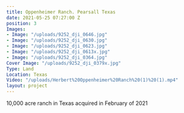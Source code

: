 ```yaml
---
title: Oppenheimer Ranch. Pearsall Texas
date: 2021-05-25 07:27:00 Z
position: 3
Images:
- Image: "/uploads/9252_dji_0646.jpg"
- Image: "/uploads/9252_dji_0630.jpg"
- Image: "/uploads/9252_dji_0623.jpg"
- Image: "/uploads/9252_dji_0613x.jpg"
- Image: "/uploads/9252_dji_0364.jpg"
Cover Image: "/uploads/9252_dji_0379x.jpg"
Type: Land
Location: Texas
Video: "/uploads/Herbert%20Oppenheimer%20Ranch%20(1)%20(1).mp4"
layout: project
---
```


10,000 acre ranch in Texas acquired in February of 2021